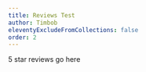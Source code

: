 ```yaml
---
title: Reviews Test
author: Timbob
eleventyExcludeFromCollections: false
order: 2
---
```

5 star reviews go here
